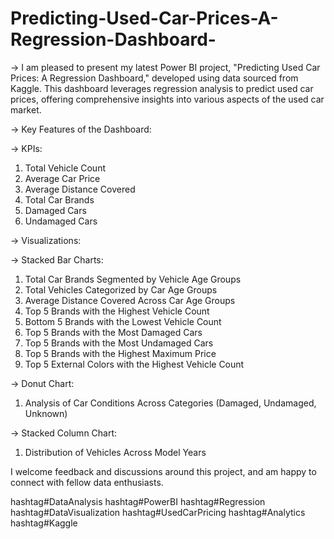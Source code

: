 # Predicting-Used-Car-Prices-A-Regression-Dashboard-

-> I am pleased to present my latest Power BI project, "Predicting Used Car Prices: A Regression Dashboard," developed using data sourced from Kaggle. This dashboard leverages regression analysis to predict used car prices, offering comprehensive insights into various aspects of the used car market.

-> Key Features of the Dashboard:

-> KPIs:
1. Total Vehicle Count
2. Average Car Price
3. Average Distance Covered
4. Total Car Brands
5. Damaged Cars
6. Undamaged Cars

-> Visualizations:

-> Stacked Bar Charts:
1. Total Car Brands Segmented by Vehicle Age Groups
2. Total Vehicles Categorized by Car Age Groups
3. Average Distance Covered Across Car Age Groups
4. Top 5 Brands with the Highest Vehicle Count
5. Bottom 5 Brands with the Lowest Vehicle Count
6. Top 5 Brands with the Most Damaged Cars
7. Top 5 Brands with the Most Undamaged Cars
8. Top 5 Brands with the Highest Maximum Price
9. Top 5 External Colors with the Highest Vehicle Count

-> Donut Chart:
1. Analysis of Car Conditions Across Categories (Damaged, Undamaged, Unknown)

-> Stacked Column Chart:
1. Distribution of Vehicles Across Model Years


I welcome feedback and discussions around this project, and am happy to connect with fellow data enthusiasts. 

hashtag#DataAnalysis hashtag#PowerBI hashtag#Regression hashtag#DataVisualization hashtag#UsedCarPricing hashtag#Analytics hashtag#Kaggle
